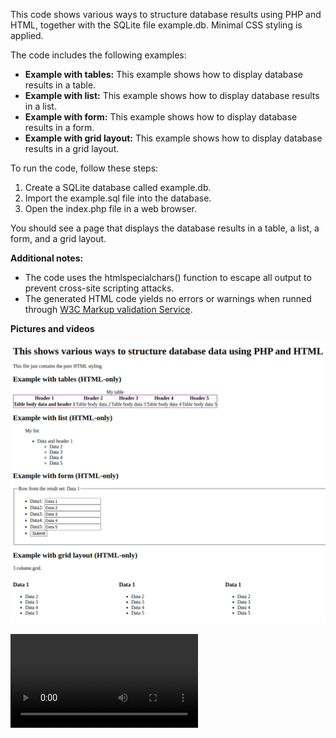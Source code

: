 This code shows various ways to structure database results using PHP and HTML, together with the SQLite file example.db. Minimal CSS styling is applied.

The code includes the following examples:
* **Example with tables:** This example shows how to display database results in a table.
* **Example with list:** This example shows how to display database results in a list.
* **Example with form:** This example shows how to display database results in a form.
* **Example with grid layout:** This example shows how to display database results in a grid layout.

To run the code, follow these steps:

1. Create a SQLite database called example.db.
2. Import the example.sql file into the database.
3. Open the index.php file in a web browser.

You should see a page that displays the database results in a table, a list, a form, and a grid layout.

**Additional notes:**

* The code uses the htmlspecialchars() function to escape all output to prevent cross-site scripting attacks.
* The generated HTML code yields no errors or warnings when runned through [W3C Markup validation Service](https://validator.w3.org/).

**Pictures and videos**

![Shows basic structure of HTML layout](structure.png)

![Showing script running](screencast.webm)